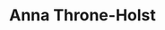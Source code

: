 ---
layout: default
tag: NY
title: Anna Throne-Holst
image: https://s3.amazonaws.com/elistlive/images/uploads/candidates/throneholst_anna_circle_3.png
district: 1
party: Democrat
seat: House
website: http://annathrone-holst.com/
donate: https://secure.actblue.com/contribute/page/sdannathorne-holst
---
